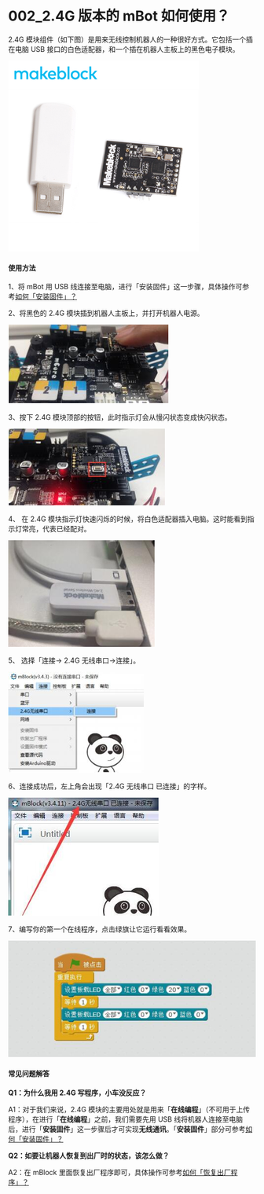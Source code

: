 # 002\_2.4G 版本的 mBot 如何使用？

 2.4G 模块组件（如下图）是用来无线控制机器人的一种很好方式。它包括一个插在电脑 USB 接口的白色适配器，和一个插在机器人主板上的黑色电子模块。

![](../.gitbook/assets/2.4g-mo-kuai.png)

#### 使用方法 <a id="shi-yong-fang-fa"></a>

1、将 mBot 用 USB 线连接至电脑，进行「安装固件」这一步骤，具体操作可参考[如何「安装固件」？](../tips/ru-he-an-zhuang-gu-jian.md)

2、将黑色的 2.4G 模块插到机器人主板上，并打开机器人电源。

![](../.gitbook/assets/qq-jie-tu-20180825195218.jpg)

3、按下 2.4G 模块顶部的按钮，此时指示灯会从慢闪状态变成快闪状态。

![](../.gitbook/assets/qq-jie-tu-20180825195229.jpg)

4、 在 2.4G 模块指示灯快速闪烁的时候，将白色适配器插入电脑。这时能看到指示灯常亮，代表已经配对。

![](../.gitbook/assets/qq-jie-tu-20180825195240.jpg)

5、 选择「连接-&gt; 2.4G 无线串口-&gt;连接」。

![](../.gitbook/assets/qq-jie-tu-20180825195249.jpg)

6、连接成功后，左上角会出现「2.4G 无线串口 已连接」的字样。

![](../.gitbook/assets/qq-jie-tu-20180825200227.jpg)

7、编写你的第一个在线程序，点击绿旗让它运行看看效果。

![](../.gitbook/assets/qq-jie-tu-20180825195843.jpg)

#### 常见问题解答 <a id="chang-jian-wen-ti-jie-da"></a>

**Q1：为什么我用 2.4G 写程序，小车没反应？**

A1：对于我们来说，2.4G 模块的主要用处就是用来「**在线编程**」（不可用于上传程序），在进行「**在线编程**」之前，我们需要先用 USB 线将机器人连接至电脑后，进行「**安装固件**」这一步骤后才可实现**无线通讯**。「**安装固件**」部分可参考[如何「安装固件」？](../tips/ru-he-an-zhuang-gu-jian.md)

**Q2：如要让机器人恢复到出厂时的状态，该怎么做？**

A2：在 mBlock 里面恢复出厂程序即可，具体操作可参考​[如何「恢复出厂程序」？](../tips/ru-he-hui-fu-chu-chang-cheng-xu.md)



